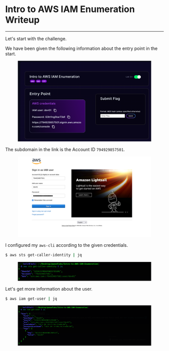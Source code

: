 # Intro to AWS IAM Enumeration Writeup

<hr/>

Let's start with the challenge.

We have been given the following information about the entry point in the start.
<figure><img src="../src/Intro-to-AWS-IAM-Enumeration/entry.png" alt="Information about the entry point."></figure>

The subdomain in the link is the Account ID `794929857501`.
<figure><img src="../src/Intro-to-AWS-IAM-Enumeration/1.png" alt="Logging in to the AWS Console."></figure>

I configured my `aws-cli` according to the given credentials.
```sh
$ aws sts get-caller-identity | jq
```

<figure><img src="../src/Intro-to-AWS-IAM-Enumeration/2.png" alt="Checking the user in aws-cli."></figure>

Let's get more information about the user.
```sh
$ aws iam get-user | jq
```

<figure><img src="../src/Intro-to-AWS-IAM-Enumeration/3.png" alt="Enumerating about the IAM user."></figure>